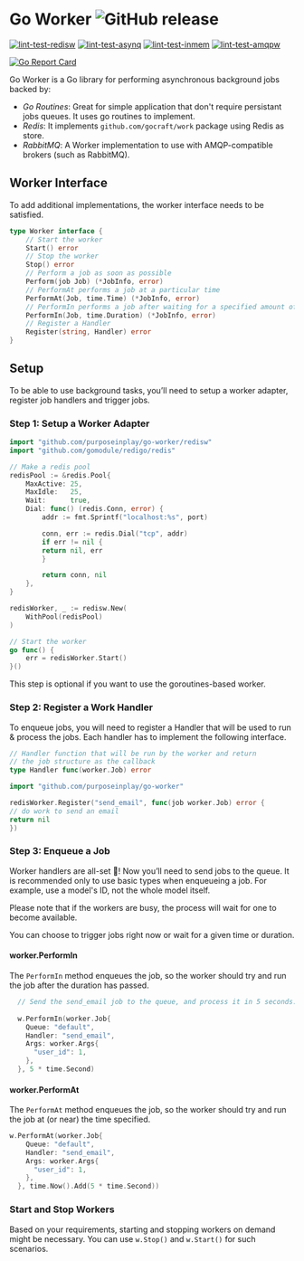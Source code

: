 # Go Worker ![GitHub release](https://img.shields.io/github/v/tag/purposeinplay/go-worker)

[![lint-test-redisw](https://github.com/purposeinplay/go-worker/actions/workflows/lint-test_redisw.yml/badge.svg)](https://github.com/purposeinplay/go-worker/actions/workflows/lint-test_redisw.yml)
[![lint-test-asynq](https://github.com/purposeinplay/go-worker/actions/workflows/lint-test_asynq.yml/badge.svg)](https://github.com/purposeinplay/go-worker/actions/workflows/lint-test_asynq.yml)
[![lint-test-inmem](https://github.com/purposeinplay/go-worker/actions/workflows/lint-test_inmem.yml/badge.svg)](https://github.com/purposeinplay/go-worker/actions/workflows/lint-test_inmem.yml)
[![lint-test-amqpw](https://github.com/purposeinplay/go-worker/actions/workflows/lint-test_amqpw.yml/badge.svg)](https://github.com/purposeinplay/go-worker/actions/workflows/lint-test_amqpw.yml)

[![Go Report Card](https://goreportcard.com/badge/github.com/purposeinplay/go-worker)](https://goreportcard.com/report/github.com/purposeinplay/go-worker)

Go Worker is a Go library for performing asynchronous background jobs backed by:

- *Go Routines*: Great for simple application that don't require persistant jobs queues. It uses go routines to implement.
- *Redis*: It implements `github.com/gocraft/work` package using Redis as store.
- *RabbitMQ*: A Worker implementation to use with AMQP-compatible brokers (such as RabbitMQ).

## Worker Interface
To add additional implementations, the worker interface needs to be satisfied.

```go
type Worker interface {
    // Start the worker
    Start() error
    // Stop the worker
    Stop() error
    // Perform a job as soon as possible
    Perform(job Job) (*JobInfo, error)
    // PerformAt performs a job at a particular time
    PerformAt(Job, time.Time) (*JobInfo, error)
    // PerformIn performs a job after waiting for a specified amount of time
    PerformIn(Job, time.Duration) (*JobInfo, error)
    // Register a Handler
    Register(string, Handler) error
}
```

## Setup
To be able to use background tasks, you’ll need to setup a worker adapter, register job handlers and trigger jobs.

### Step 1: Setup a Worker Adapter

```go
import "github.com/purposeinplay/go-worker/redisw"
import "github.com/gomodule/redigo/redis"

// Make a redis pool
redisPool := &redis.Pool{
    MaxActive: 25,
    MaxIdle:   25,
    Wait:      true,
    Dial: func() (redis.Conn, error) {
        addr := fmt.Sprintf("localhost:%s", port)

        conn, err := redis.Dial("tcp", addr)
        if err != nil {
        return nil, err
        }

        return conn, nil
    },
}

redisWorker, _ := redisw.New(
	WithPool(redisPool)
)

// Start the worker
go func() {
    err = redisWorker.Start()
}()
```

This step is optional if you want to use the goroutines-based worker.

### Step 2: Register a Work Handler
To enqueue jobs, you will need to register a Handler that will be used to run & process the jobs. Each handler has to implement the following interface.

```go
// Handler function that will be run by the worker and return
// the job structure as the callback
type Handler func(worker.Job) error
```

```go
import "github.com/purposeinplay/go-worker"

redisWorker.Register("send_email", func(job worker.Job) error {
// do work to send an email
return nil
})
```

### Step 3: Enqueue a Job
Worker handlers are all-set 🙌! Now you’ll need to send jobs to the queue. It is recommended only to use basic types when enqueueing a job. For example, use a model's ID, not the whole model itself.

Please note that if the workers are busy, the process will wait for one to become available.

You can choose to trigger jobs right now or wait for a given time or duration.

#### worker.PerformIn
The `PerformIn` method enqueues the job, so the worker should try and run the job after the duration has passed.

```go
  // Send the send_email job to the queue, and process it in 5 seconds.
	
  w.PerformIn(worker.Job{
    Queue: "default",
    Handler: "send_email",
    Args: worker.Args{
      "user_id": 1,
    },
  }, 5 * time.Second)
```

#### worker.PerformAt

The `PerformAt` method enqueues the job, so the worker should try and run the job at (or near) the time specified.

```go
w.PerformAt(worker.Job{
    Queue: "default",
    Handler: "send_email",
    Args: worker.Args{
      "user_id": 1,
    },
  }, time.Now().Add(5 * time.Second))
```

### Start and Stop Workers
Based on your requirements, starting and stopping workers on demand might be necessary. You can use `w.Stop()` and `w.Start()` for such scenarios.